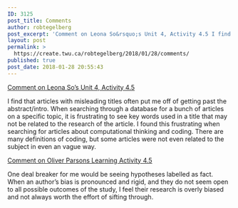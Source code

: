 ```yaml
---
ID: 3125
post_title: Comments
author: robtegelberg
post_excerpt: 'Comment on Leona So&rsquo;s Unit 4, Activity 4.5 I find that articles with misleading titles often put me off of getting past the abstract/intro. When searching through a database for a bunch of articles on a specific topic, it is frustrating to see key words used in a title that may not be related to [&hellip;]'
layout: post
permalink: >
  https://create.twu.ca/robtegelberg/2018/01/28/comments/
published: true
post_date: 2018-01-28 20:55:43
---
```

<p><a href="https://create.twu.ca/soleona/2018/01/28/ldrs591-unit-4-activity-4-5/#comment-15">Comment on Leona So&#8217;s Unit 4, Activity 4.5</a></p>
<p>I find that articles with misleading titles often put me off of getting past the abstract/intro. When searching through a database for a bunch of articles on a specific topic, it is frustrating to see key words used in a title that may not be related to the research of the article. I found this frustrating when searching for articles about computational thinking and coding. There are many definitions of coding, but some articles were not even related to the subject in even an vague way.</p>
<p><a href="https://create.twu.ca/oplearning/2018/01/28/learning-activity-4-5/#comment-16">Comment on Oliver Parsons Learning Activity 4.5</a></p>
<p>One deal breaker for me would be seeing hypotheses labelled as fact. When an author&#8217;s bias is pronounced and rigid, and they do not seem open to all possible outcomes of the study, I feel their research is overly biased and not always worth the effort of sifting through.</p>
<p>&nbsp;</p>
